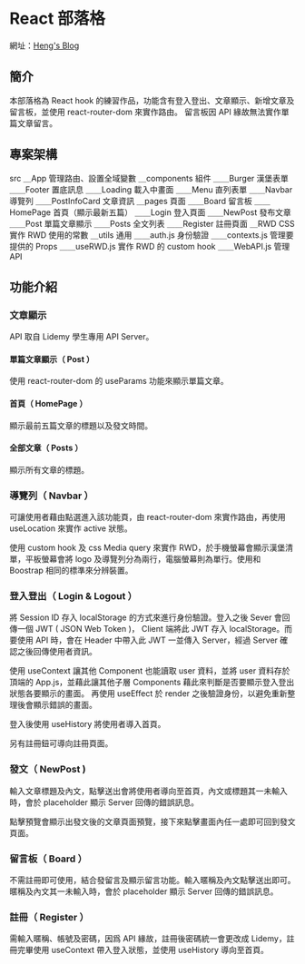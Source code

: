 # React 部落格

網址：[Heng's Blog](https://yiheng0221.github.io/react-blog/)

## 簡介

本部落格為 React hook 的練習作品，功能含有登入登出、文章顯示、新增文章及留言板，並使用 react-router-dom 來實作路由。
留言板因 API 緣故無法實作單篇文章留言。

## 專案架構

src
＿App 管理路由、設置全域變數
＿components 組件
＿＿Burger 漢堡表單
＿＿Footer 置底訊息
＿＿Loading 載入中畫面
＿＿Menu 直列表單
＿＿Navbar 導覽列
＿＿PostInfoCard 文章資訊
＿pages 頁面
＿＿Board 留言板
＿＿HomePage 首頁（顯示最新五篇）
＿＿Login 登入頁面
＿＿NewPost 發布文章
＿＿Post 單篇文章顯示
＿＿Posts 全文列表
＿＿Register 註冊頁面
＿RWD CSS 實作 RWD 使用的常數
＿utils 通用
＿＿auth.js 身份驗證
＿＿contexts.js 管理要提供的 Props
＿＿useRWD.js 實作 RWD 的 custom hook
＿＿WebAPI.js 管理 API

## 功能介紹

### 文章顯示

API 取自 Lidemy 學生專用 API Server。

#### 單篇文章顯示（ Post ）

使用 react-router-dom 的 useParams 功能來顯示單篇文章。

#### 首頁（ HomePage ）

顯示最前五篇文章的標題以及發文時間。

#### 全部文章（ Posts ）

顯示所有文章的標題。

### 導覽列（ Navbar ）

可讓使用者藉由點選進入該功能頁，由 react-router-dom 來實作路由，再使用 useLocation 來實作 active 狀態。

使用 custom hook 及 css Media query 來實作 RWD，於手機螢幕會顯示漢堡清單，平板螢幕會將 logo 及導覽列分為兩行，電腦螢幕則為單行。使用和 Boostrap 相同的標準來分辨裝置。

### 登入登出（ Login & Logout ）

將 Session ID 存入 localStorage 的方式來進行身份驗證。登入之後 Sever 會回傳一個 JWT ( JSON Web Token )， Client 端將此 JWT 存入 localStorage。而要使用 API 時，會在 Header 中帶入此 JWT 一並傳入 Server，經過 Server 確認之後回傳使用者資訊。

使用 useContext 讓其他 Component 也能讀取 user 資料，並將 user 資料存於頂端的 App.js，並藉此讓其他子層 Components 藉此來判斷是否要顯示登入登出狀態各要顯示的畫面。 再使用 useEffect 於 render 之後驗證身份，以避免重新整理後會顯示錯誤的畫面。

登入後使用 useHistory 將使用者導入首頁。

另有註冊鈕可導向註冊頁面。

### 發文（ NewPost )

輸入文章標題及內文，點擊送出會將使用者導向至首頁，內文或標題其一未輸入時，會於 placeholder 顯示 Server 回傳的錯誤訊息。

點擊預覽會顯示出發文後的文章頁面預覽，接下來點擊畫面內任一處即可回到發文頁面。

### 留言板（ Board ）

不需註冊即可使用，結合發留言及顯示留言功能。輸入暱稱及內文點擊送出即可。暱稱及內文其一未輸入時，會於 placeholder 顯示 Server 回傳的錯誤訊息。

### 註冊（ Register ）

需輸入暱稱、帳號及密碼，因爲 API 緣故，註冊後密碼統一會更改成 Lidemy，註冊完畢使用 useContext 帶入登入狀態，並使用 useHistory 導向至首頁。
